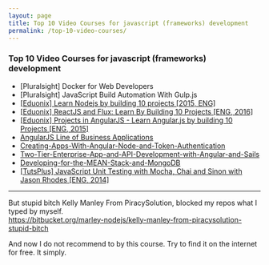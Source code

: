 ```yaml
---
layout: page
title: Top 10 Video Courses for javascript (frameworks) development
permalink: /top-10-video-courses/
---
```



### Top 10 Video Courses for javascript (frameworks) development


<ul>
    <li>[Pluralsight] Docker for Web Developers</li>
    <li>[Pluralsight] JavaScript Build Automation With Gulp.js</li>
    <li><a href="https://github.com/marley-nodejs/Learn-Nodejs-by-building-10-projects">[Eduonix] Learn Nodejs by building 10 projects [2015, ENG]</a></li>
    <li><a href="https://github.com/marley-react/ReactJS-and-Flux-Learn-By-Building-10-Projects">[Eduonix] ReactJS and Flux: Learn By Building 10 Projects [ENG, 2016]</a></li>
    <li><a href="https://github.com/marley-angular/Learn-Angular.js-by-building-10-Projects">[Eduonix] Projects in AngularJS - Learn Angular.js by building 10 Projects [ENG, 2015]</a></li>
    <li><a href="https://github.com/marley-angular/Angular.js-Line-of-Business-Applications">AngularJS Line of Business Applications</a></li>
    <li><a href="https://github.com/marley-nodejs/Creating-Apps-With-Angular-Node-and-Token-Authentication">Creating-Apps-With-Angular-Node-and-Token-Authentication</a></li>
    <li><a href="https://github.com/marley-nodejs/Two-Tier-Enterprise-App-and-API-Development-with-Angular-and-Sails">Two-Tier-Enterprise-App-and-API-Development-with-Angular-and-Sails</a></li>
    <li><a href="https://github.com/marley-nodejs/Developing-for-the-MEAN-Stack-and-MongoDB">Developing-for-the-MEAN-Stack-and-MongoDB</a></li>
    <li><a href="https://github.com/marley-nodejs/JavaScript-Unit-Testing-with-Mocha-Chai-and-Sinon">[TutsPlus] JavaScript Unit Testing with Mocha, Chai and Sinon with Jason Rhodes [ENG, 2014]</a></li>
</ul>


___

But stupid bitch Kelly Manley From PiracySolution, blocked my repos what I typed by myself.  
https://bitbucket.org/marley-nodejs/kelly-manley-from-piracysolution-stupid-bitch

And now I do not recommend to by this course. Try to find it on the internet for free. It simply.
